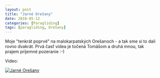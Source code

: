 ```yaml
---
layout: post
title: "Jarné Orešany"
date: 2018-05-12
categories: [Paragliding]
tags: [paragliding, Orešany]
---
```


Moje "tenkrát poprvé" na malokarpatských Orešanoch - a tak sme si to dali rovno dvakrát. Prvá časť videa je točená Tomášom a druhá mnou, tak prajem príjemné pozeranie :-)

Video:

[![Jarné Orešany](https://img.youtube.com/vi/59iii4TGC_A/0.jpg)](https://www.youtube.com/watch?v=59iii4TGC_A)
